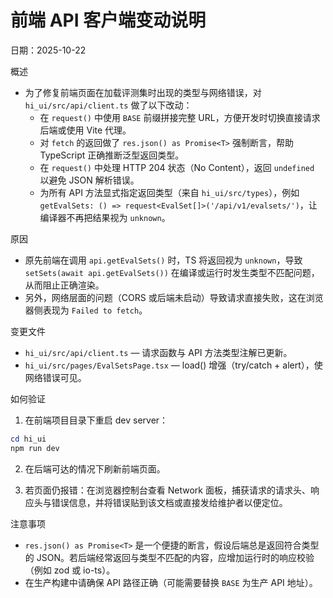 # 前端 API 客户端变动说明

日期：2025-10-22

概述

- 为了修复前端页面在加载评测集时出现的类型与网络错误，对 `hi_ui/src/api/client.ts` 做了以下改动：
  - 在 `request()` 中使用 `BASE` 前缀拼接完整 URL，方便开发时切换直接请求后端或使用 Vite 代理。
  - 对 `fetch` 的返回做了 `res.json() as Promise<T>` 强制断言，帮助 TypeScript 正确推断泛型返回类型。
  - 在 `request()` 中处理 HTTP 204 状态（No Content），返回 `undefined` 以避免 JSON 解析错误。
  - 为所有 API 方法显式指定返回类型（来自 `hi_ui/src/types`），例如 `getEvalSets: () => request<EvalSet[]>('/api/v1/evalsets/')`，让编译器不再把结果视为 `unknown`。

原因

- 原先前端在调用 `api.getEvalSets()` 时，TS 将返回视为 `unknown`，导致 `setSets(await api.getEvalSets())` 在编译或运行时发生类型不匹配问题，从而阻止正确渲染。
- 另外，网络层面的问题（CORS 或后端未启动）导致请求直接失败，这在浏览器侧表现为 `Failed to fetch`。

变更文件

- `hi_ui/src/api/client.ts` — 请求函数与 API 方法类型注解已更新。
- `hi_ui/src/pages/EvalSetsPage.tsx` — load() 增强（try/catch + alert），使网络错误可见。

如何验证

1. 在前端项目目录下重启 dev server：

```powershell
cd hi_ui
npm run dev
```

2. 在后端可达的情况下刷新前端页面。

3. 若页面仍报错：在浏览器控制台查看 Network 面板，捕获请求的请求头、响应头与错误信息，并将错误贴到该文档或直接发给维护者以便定位。

注意事项

- `res.json() as Promise<T>` 是一个便捷的断言，假设后端总是返回符合类型的 JSON。若后端经常返回与类型不匹配的内容，应增加运行时的响应校验（例如 zod 或 io-ts）。
- 在生产构建中请确保 API 路径正确（可能需要替换 `BASE` 为生产 API 地址）。

